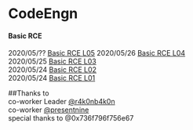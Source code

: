 # CodeEngn
#### Basic RCE
2020/05/?? [Basic RCE L05](https://github.com/LittleSamakFox/Wargame/blob/master/CodeEngn/Basic_RCE/L05/README.md)
2020/05/26 [Basic RCE L04](https://github.com/LittleSamakFox/Wargame/blob/master/CodeEngn/Basic_RCE/L04/README.md)   
2020/05/25 [Basic RCE L03](https://github.com/LittleSamakFox/Wargame/blob/master/CodeEngn/Basic_RCE/L03/README.md)   
2020/05/24 [Basic RCE L02](https://github.com/LittleSamakFox/Wargame/blob/master/CodeEngn/Basic_RCE/L02/README.md)   
2020/05/24 [Basic RCE L01](https://github.com/LittleSamakFox/Wargame/blob/master/CodeEngn/Basic_RCE/L01/README.md)

##Thanks to   
co-worker Leader [@r4k0nb4k0n](https://github.com/r4k0nb4k0n)   
co-worker [@presentnine](https://github.com/presentnine)   
special thanks to @0x736f796f756e67

